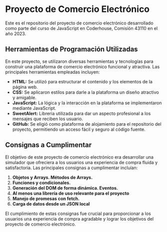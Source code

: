 # Proyecto de Comercio Electrónico
Este es el repositorio del proyecto de comercio electrónico desarrollado como parte del curso de JavaScript en Coderhouse, Comisión 43110 en el año 2023.

## Herramientas de Programación Utilizadas
En este proyecto, se utilizaron diversas herramientas y tecnologías para construir una plataforma de comercio electrónico funcional y atractiva. Las principales herramientas empleadas incluyen:

- **HTML:** Se utilizó para estructurar el contenido y los elementos de la página web.
- **CSS:** Se aplicaron estilos para darle a la plataforma un diseño atractivo y amigable.
- **JavaScript:** La lógica y la interacción en la plataforma se implementaron mediante JavaScript.
- **SweetAlert:** Libreria utilizada para dar un aspecto profesional a los mensajes que reciben los usuario.
- **GitHub:** Se eligió como plataforma de alojamiento para el repositorio del proyecto, permitiendo un acceso fácil y seguro al código fuente.

## Consignas a Cumplimentar

El objetivo de este proyecto de comercio electrónico era desarrollar una simulador que ofreciera a los usuarios una experiencia de compra fluida y satisfactoria. Las principales consignas a cumplimentar incluían:

1. **Objetos y Arrays. Métodos de Arrays.**
2. **Funciones y condicionales.** 
3. **Generación del DOM de forma dinámica. Eventos.** 
4. **Al menos una librería de uso relevante para el proyecto** 
5. **Manejo de promesas con fetch.**
6. **Carga de datos desde un JSON local**


El cumplimiento de estas consignas fue crucial para proporcionar a los usuarios una experiencia de compra agradable y lograr los objetivos del proyecto de comercio electrónico.

